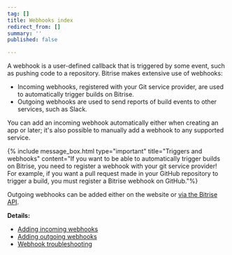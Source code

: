 ```yaml
---
tag: []
title: Webhooks index
redirect_from: []
summary: ''
published: false

---
```

A webhook is a user-defined callback that is triggered by some event, such as pushing code to a repository. Bitrise makes extensive use of webhooks: 

* Incoming webhooks, registered with your Git service provider, are used to automatically trigger builds on Bitrise.
* Outgoing webhooks are used to send reports of build events to other services, such as Slack.

You can add an incoming webhook automatically either when creating an app or later; it's also possible to manually add a webhook to any supported service.

{% include message_box.html type="important" title="Triggers and webhooks" content="If you want to be able to automatically trigger builds on Bitrise, you need to register a webhook with your git service provider! For example, if you want a pull request made in your GitHub repository to trigger a build, you must register a Bitrise webhook on GitHub."%} 

Outgoing webhooks can be added either on the website or [via the Bitrise API](/api/incoming-and-outgoing-webhooks/#outgoing-webhooks/). 

**Details:**

* [Adding incoming webhooks](https://devcenter.bitrise.io/webhooks/adding-webhooks/)
* [Adding outgoing webhooks](/webhooks/adding-outgoing-webhooks/)
* [Webhook troubleshooting](/webhooks/troubleshooting/)